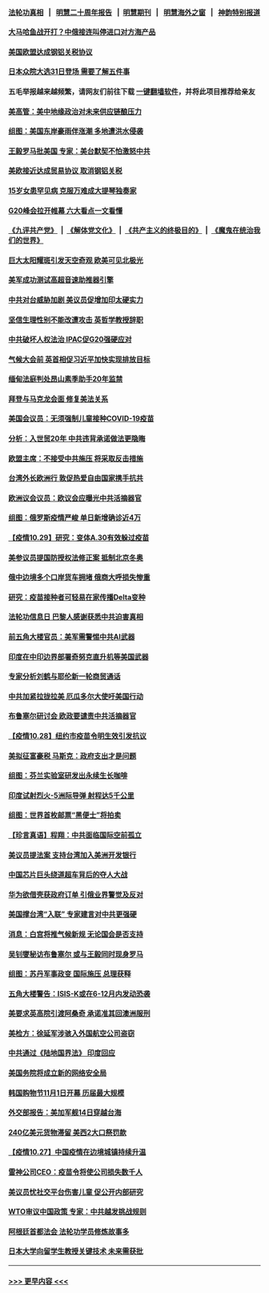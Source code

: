 #### [法轮功真相](https://github.com/gfw-breaker/truth/blob/master/README.md?t=0) &nbsp;&nbsp;|&nbsp;&nbsp; [明慧二十周年报告](https://github.com/gfw-breaker/mh-reports/blob/master/README.md?t=0) &nbsp;&nbsp;|&nbsp;&nbsp;[明慧期刊](https://github.com/gfw-breaker/mh-qikan) &nbsp;&nbsp;|&nbsp;&nbsp; [明慧海外之窗](https://github.com/gfw-breaker/mh-news/blob/master/README.md?t=0) &nbsp;&nbsp;|&nbsp;&nbsp; [神韵特别报道](https://github.com/gfw-breaker/mh-news/blob/master/shenyun.md?t=0)
#### [大马哈鱼战开打？中俄接连叫停进口对方海产品](../pages/nsc418/n13341860.md?t=10311401) 
#### [美国欧盟达成钢铝关税协议](../pages/nsc418/n13341903.md?t=10311401) 
#### [日本众院大选31日登场 需要了解五件事](../pages/nsc418/n13341699.md?t=10311401) 
#### 五毛举报越来越频繁，请网友们前往下载 [一键翻墙软件](https://github.com/gfw-breaker/ssr-accounts)，并将此项目推荐给亲友
#### [美高管：美中地缘政治对未来供应链酿压力](../pages/nsc418/n13341619.md?t=10311401) 
#### [组图：美国东岸豪雨伴涨潮 多地遭洪水侵袭](../pages/nsc418/n13340612.md?t=10311401) 
#### [王毅罗马批美国 专家：美台默契不怕激怒中共](../pages/nsc418/n13341346.md?t=10311401) 
#### [美欧接近达成贸易协议 取消钢铝关税](../pages/nsc418/n13341241.md?t=10311401) 
#### [15岁女患罕见病 克服万难成大提琴独奏家](../pages/nsc418/n13340934.md?t=10311401) 
#### [G20峰会拉开帷幕 六大看点一文看懂](../pages/nsc418/n13341124.md?t=10311401) 
#### [《九评共产党》](https://github.com/begood0513/9ping.md/blob/master/README.md) &nbsp;|&nbsp; [《解体党文化》](../../../../jtdwh.md/blob/master/README.md)  &nbsp;|&nbsp; [《共产主义的终极目的》](../../../../gczydzjmd.md/blob/master/README.md) &nbsp;|&nbsp; [《魔鬼在统治我们的世界》](../../../../mgztzwmdsj.md/blob/master/README.md) 
#### [巨大太阳耀斑引发天空奇观 欧美可见北极光](../pages/nsc418/n13340893.md?t=10311401) 
#### [美军成功测试高超音速助推器引擎](../pages/nsc418/n13340592.md?t=10311401) 
#### [中共对台威胁加剧 美议员促增加印太硬实力](../pages/nsc418/n13340448.md?t=10311401) 
#### [坚信生理性别不能改遭攻击 英哲学教授辞职](../pages/nsc418/n13340275.md?t=10311401) 
#### [中共破坏人权法治 IPAC促G20强硬应对](../pages/nsc418/n13340199.md?t=10311401) 
#### [气候大会前 英首相促习近平加快实现排放目标](../pages/nsc418/n13339899.md?t=10311401) 
#### [缅甸法庭判处昂山素季助手20年监禁](../pages/nsc418/n13339896.md?t=10311401) 
#### [拜登与马克龙会面 修复美法关系](../pages/nsc418/n13339732.md?t=10311401) 
#### [美国会议员：无须强制儿童接种COVID-19疫苗](../pages/nsc418/n13339629.md?t=10311401) 
#### [分析：入世贸20年 中共违背承诺做法更隐晦](../pages/nsc418/n13339356.md?t=10311401) 
#### [欧盟主席：不接受中共施压 将采取反击措施](../pages/nsc418/n13339175.md?t=10311401) 
#### [台湾外长欧洲行 敦促热爱自由国家携手抗共](../pages/nsc418/n13339428.md?t=10311401) 
#### [欧洲议会议员：欧议会应曝光中共活摘器官](../pages/nsc418/n13336571.md?t=10311401) 
#### [组图：俄罗斯疫情严峻 单日新增确诊近4万](../pages/nsc418/n13338499.md?t=10311401) 
#### [【疫情10.29】研究：变体A.30有效躲过疫苗](../pages/nsc418/n13338503.md?t=10311401) 
#### [美参议员提国防授权法修正案 抵制北京冬奥](../pages/nsc418/n13337778.md?t=10311401) 
#### [俄中边境多个口岸货车拥堵 俄商大呼损失惨重](../pages/nsc418/n13337322.md?t=10311401) 
#### [研究：疫苗接种者可轻易在家传播Delta变种](../pages/nsc418/n13337203.md?t=10311401) 
#### [法轮功信息日 巴黎人感谢获悉中共迫害真相](../pages/nsc418/n13336701.md?t=10311401) 
#### [前五角大楼官员：美军需警惕中共AI武器](../pages/nsc418/n13337021.md?t=10311401) 
#### [印度在中印边界部署奇努克直升机等美国武器](../pages/nsc418/n13336948.md?t=10311401) 
#### [专家分析刘鹤与耶伦新一轮商贸通话](../pages/nsc418/n13336435.md?t=10311401) 
#### [中共加紧拉拢拉美 厄瓜多尔大使吁美国行动](../pages/nsc418/n13336535.md?t=10311401) 
#### [布鲁塞尔研讨会 欧政要谴责中共活摘器官](../pages/nsc418/n13336488.md?t=10311401) 
#### [【疫情10.28】纽约市疫苗令明生效引发抗议](../pages/nsc418/n13335695.md?t=10311401) 
#### [美拟征富豪税 马斯克：政府支出才是问题](../pages/nsc418/n13336134.md?t=10311401) 
#### [组图：芬兰实验室研发出永续生长咖啡](../pages/nsc418/n13335631.md?t=10311401) 
#### [印度试射烈火-5洲际导弹 射程达5千公里](../pages/nsc418/n13335429.md?t=10311401) 
#### [组图：世界首枚邮票“黑便士”将拍卖](../pages/nsc418/n13333241.md?t=10311401) 
#### [【珍言真语】程翔：中共面临国际空前孤立](../pages/nsc418/n13334671.md?t=10311401) 
#### [美议员提法案 支持台湾加入美洲开发银行](../pages/nsc418/n13334967.md?t=10311401) 
#### [中国芯片巨头绕道超车背后的夺人大战](../pages/nsc418/n13334786.md?t=10311401) 
#### [华为欲借壳获政府订单 引俄业界警觉及反对](../pages/nsc418/n13334603.md?t=10311401) 
#### [美国撑台湾“入联” 专家建言对中共更强硬](../pages/nsc418/n13334563.md?t=10311401) 
#### [消息：白宫将推气候新规 无论国会是否支持](../pages/nsc418/n13334714.md?t=10311401) 
#### [吴钊燮秘访布鲁塞尔 或与王毅同时现身罗马](../pages/nsc418/n13334407.md?t=10311401) 
#### [组图：苏丹军事政变 国际施压 总理获释](../pages/nsc418/n13332979.md?t=10311401) 
#### [五角大楼警告：ISIS-K或在6-12月内发动恐袭](../pages/nsc418/n13334332.md?t=10311401) 
#### [美要求英高院引渡阿桑奇 承诺准其回澳洲服刑](../pages/nsc418/n13333962.md?t=10311401) 
#### [美检方：徐延军涉骇入外国航空公司盗窃](../pages/nsc418/n13334091.md?t=10311401) 
#### [中共通过《陆地国界法》 印度回应](../pages/nsc418/n13333825.md?t=10311401) 
#### [美国务院将成立新的网络安全局](../pages/nsc418/n13333772.md?t=10311401) 
#### [韩国购物节11月1日开幕 历届最大规模](../pages/nsc418/n13333071.md?t=10311401) 
#### [外交部报告：美加军舰14日穿越台海](../pages/nsc418/n13333462.md?t=10311401) 
#### [240亿美元货物滞留 美西2大口祭罚款](../pages/nsc418/n13333330.md?t=10311401) 
#### [【疫情10.27】中国疫情在边境城镇持续升温](../pages/nsc418/n13332930.md?t=10311401) 
#### [雷神公司CEO：疫苗令将使公司损失数千人](../pages/nsc418/n13332726.md?t=10311401) 
#### [美议员忧社交平台伤害儿童 促公开内部研究](../pages/nsc418/n13332479.md?t=10311401) 
#### [WTO审议中国政策 专家：中共越发挑战规则](../pages/nsc418/n13329325.md?t=10311401) 
#### [阿根廷首都法会 法轮功学员修炼故事多](../pages/nsc418/n13331031.md?t=10311401) 
#### [日本大学向留学生教授关键技术 未来需获批](../pages/nsc418/n13331589.md?t=10311401) 

----
#### [ >>> 更早内容 <<< ](../indexes/nsc418-earlier.md)
